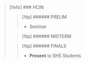 >[!info] ### HCIN
>>[!tip] ###### PRELIM
>> - Seminar
>
>
>> [!tip] ###### MIDTERM
>>  
>
>
>> [!tip] ###### FINALS
>>  - __Present__ to SHS Students


